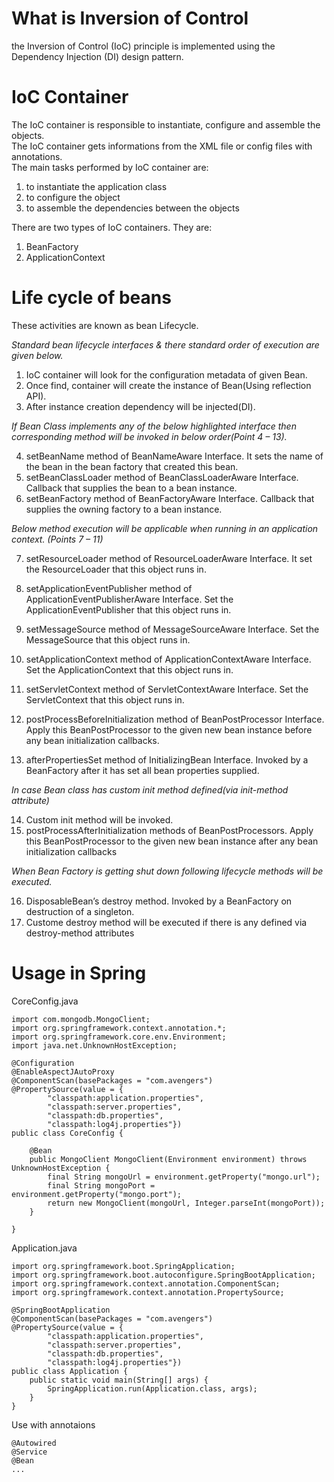 # What is Inversion of Control

the Inversion of Control (IoC) principle is implemented using the Dependency Injection (DI) design pattern. <br>


# IoC Container

The IoC container is responsible to instantiate, configure and assemble the objects. <br>
The IoC container gets informations from the XML file or config files with annotations. <br>
The main tasks performed by IoC container are:

1. to instantiate the application class
2. to configure the object
3. to assemble the dependencies between the objects

There are two types of IoC containers. They are:

1. BeanFactory
2. ApplicationContext

# Life cycle of beans

These activities are known as bean Lifecycle.

*Standard bean lifecycle interfaces & there standard order of execution are given below.*

1. IoC container will look for the configuration metadata of given Bean.
2. Once find, container will create the instance of Bean(Using reflection API).
3. After instance creation dependency will be injected(DI).

*If Bean Class implements any of the below highlighted interface then corresponding method will be invoked in below order(Point 4 – 13).*

 4. setBeanName method of BeanNameAware Interface. It sets the name of the bean in the bean factory that created this bean.
 5. setBeanClassLoader method of BeanClassLoaderAware Interface. Callback that supplies the bean to a bean instance.
 6. setBeanFactory  method of BeanFactoryAware Interface. Callback that supplies the owning factory to a bean instance.

*Below method execution will be applicable when running in an application context. (Points 7 – 11)*

7. setResourceLoader  method of ResourceLoaderAware Interface. It set the ResourceLoader that this object runs in.
8. setApplicationEventPublisher  method of ApplicationEventPublisherAware Interface. Set the ApplicationEventPublisher that this object runs in.
9. setMessageSource method of MessageSourceAware Interface. Set the MessageSource that this object runs in.
10. setApplicationContext method of ApplicationContextAware Interface. Set the ApplicationContext that this object runs in.
11. setServletContext method of ServletContextAware Interface. Set the ServletContext that this object runs in.

12. postProcessBeforeInitialization method of BeanPostProcessor Interface. Apply this BeanPostProcessor to the given new bean instance before any bean initialization callbacks.
13. afterPropertiesSet method of InitializingBean Interface. Invoked by a BeanFactory after it has set all bean properties supplied.

*In case Bean class has custom init method defined(via init-method attribute)*

14. Custom init method will be invoked.
15. postProcessAfterInitialization methods of BeanPostProcessors. Apply this BeanPostProcessor to the given new bean instance after any bean initialization callbacks

*When Bean Factory is getting shut down following lifecycle methods will be executed.*

16. DisposableBean’s destroy method. Invoked by a BeanFactory on destruction of a singleton.
17. Custome destroy method will be executed if there is any defined via destroy-method attributes


# Usage in Spring

CoreConfig.java
```
import com.mongodb.MongoClient;
import org.springframework.context.annotation.*;
import org.springframework.core.env.Environment;
import java.net.UnknownHostException;

@Configuration
@EnableAspectJAutoProxy
@ComponentScan(basePackages = "com.avengers")
@PropertySource(value = {
        "classpath:application.properties",
        "classpath:server.properties",
        "classpath:db.properties",
        "classpath:log4j.properties"})
public class CoreConfig {

    @Bean
    public MongoClient MongoClient(Environment environment) throws UnknownHostException {
        final String mongoUrl = environment.getProperty("mongo.url");
        final String mongoPort = environment.getProperty("mongo.port");
        return new MongoClient(mongoUrl, Integer.parseInt(mongoPort));
    }

}
```

Application.java
```
import org.springframework.boot.SpringApplication;
import org.springframework.boot.autoconfigure.SpringBootApplication;
import org.springframework.context.annotation.ComponentScan;
import org.springframework.context.annotation.PropertySource;

@SpringBootApplication
@ComponentScan(basePackages = "com.avengers")
@PropertySource(value = {
        "classpath:application.properties",
        "classpath:server.properties",
        "classpath:db.properties",
        "classpath:log4j.properties"})
public class Application {
    public static void main(String[] args) {
        SpringApplication.run(Application.class, args);
    }
}
```

Use with annotaions
```
@Autowired
@Service
@Bean
...
```



